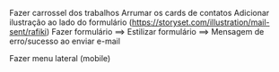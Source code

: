 Fazer carrossel dos trabalhos
Arrumar os cards de contatos
Adicionar ilustração ao lado do formulário (https://storyset.com/illustration/mail-sent/rafiki)
Fazer formulário
    ==> Estilizar formulário
    ==> Mensagem de erro/sucesso ao enviar e-mail


Fazer menu lateral (mobile)
